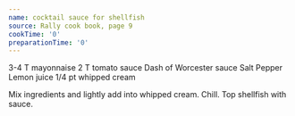 ```yaml
---
name: cocktail sauce for shellfish
source: Rally cook book, page 9
cookTime: '0'
preparationTime: '0'
---
```


3-4 T mayonnaise
2 T tomato sauce
Dash of Worcester sauce
Salt
Pepper
Lemon juice
1/4 pt whipped cream

Mix ingredients and lightly add into whipped cream.  Chill.  Top shellfish with sauce.

